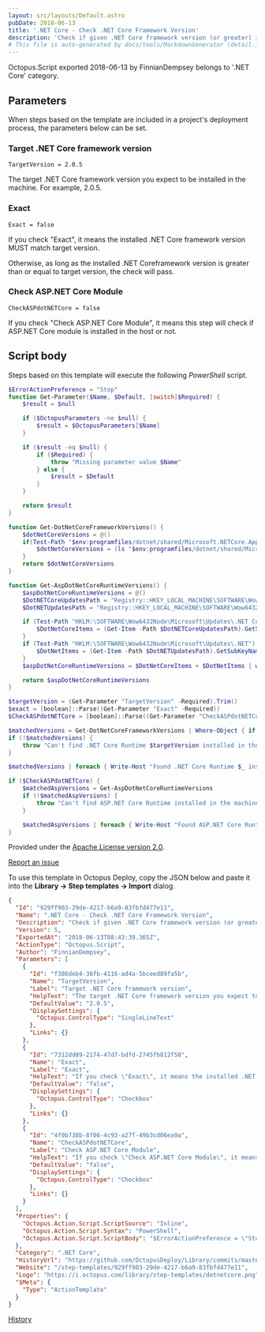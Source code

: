 ```yaml
---
layout: src/layouts/Default.astro
pubDate: 2018-06-13
title: '.NET Core - Check .NET Core Framework Version'
description: 'Check if given .NET Core framework version (or greater) is installed.'
# This file is auto-generated by docs/tools/MarkdownGenerator (detail.js)
---
```


Octopus.Script exported 2018-06-13 by FinnianDempsey belongs to '.NET Core' category.

## Parameters

When steps based on the template are included in a project's deployment process, the parameters below can be set.


<div class="param">

### Target .NET Core framework version

`TargetVersion = 2.0.5`

The target .NET Core framework version you expect to be installed in the machine. For example, 2.0.5.

</div>
        
<div class="param">

### Exact

`Exact = false`

If you check "Exact", it means the installed .NET Core framework version MUST match target version.

Otherwise, as long as the installed .NET Coreframework version is greater than or equal to target version, the check will pass.

</div>
        
<div class="param">

### Check ASP.NET Core Module

`CheckASPdotNETCore = false`

If you check "Check ASP.NET Core Module", it means this step will check if ASP.NET Core module is installed in the host or not.

</div>
        

## Script body

Steps based on this template will execute the following *PowerShell* script.

```PowerShell
$ErrorActionPreference = "Stop" 
function Get-Parameter($Name, $Default, [switch]$Required) {
    $result = $null

    if ($OctopusParameters -ne $null) {
        $result = $OctopusParameters[$Name]
    }

    if ($result -eq $null) {
        if ($Required) {
            throw "Missing parameter value $Name"
        } else {
            $result = $Default
        }
    }

    return $result
}

function Get-DotNetCoreFrameworkVersions() {
    $dotNetCoreVersions = @()
    if(Test-Path "$env:programfiles/dotnet/shared/Microsoft.NETCore.App") {
        $dotNetCoreVersions = (ls "$env:programfiles/dotnet/shared/Microsoft.NETCore.App").Name
    }
    return $dotNetCoreVersions
}

function Get-AspDotNetCoreRuntimeVersions() {
    $aspDotNetCoreRuntimeVersions = @()
    $DotNETCoreUpdatesPath = "Registry::HKEY_LOCAL_MACHINE\SOFTWARE\Wow6432Node\Microsoft\Updates\.NET Core"
    $DotNETUpdatesPath = "Registry::HKEY_LOCAL_MACHINE\SOFTWARE\Wow6432Node\Microsoft\Updates\.NET"

    if (Test-Path "HKLM:\SOFTWARE\Wow6432Node\Microsoft\Updates\.NET Core") {
	    $DotNetCoreItems = (Get-Item -Path $DotNETCoreUpdatesPath).GetSubKeyNames()
    }
    if (Test-Path "HKLM:\SOFTWARE\Wow6432Node\Microsoft\Updates\.NET") {
        $DotNetItems = (Get-Item -Path $DotNETUpdatesPath).GetSubKeyNames()
    }
	$aspDotNetCoreRuntimeVersions = $DotNetCoreItems + $DotNetItems | where { $_ -match "^Microsoft (ASP)?\.NET Core (?<version>[\d\.]+(.*?)?) "} | foreach { $Matches['version'] }

    return $aspDotNetCoreRuntimeVersions
}

$targetVersion = (Get-Parameter "TargetVersion" -Required).Trim()
$exact = [boolean]::Parse((Get-Parameter "Exact" -Required))
$CheckASPdotNETCore = [boolean]::Parse((Get-Parameter "CheckASPdotNETCore" -Required))

$matchedVersions = Get-DotNetCoreFrameworkVersions | Where-Object { if ($exact) { $_ -eq $targetVersion } else { $_ -ge $targetVersion }  }
if (!$matchedVersions) { 
    throw "Can't find .NET Core Runtime $targetVersion installed in the machine."
}

$matchedVersions | foreach { Write-Host "Found .NET Core Runtime $_ installed in the machine." }

if ($CheckASPdotNETCore) {
    $matchedAspVersions = Get-AspDotNetCoreRuntimeVersions
    if (!$matchedAspVersions) {
        throw "Can't find ASP.NET Core Runtime installed in the machine."
    }

    $matchedAspVersions | foreach { Write-Host "Found ASP.NET Core Runtime $_ installed in the machine." }
}
```

Provided under the [Apache License version 2.0](https://github.com/OctopusDeploy/Library/blob/master/LICENSE.txt).

[Report an issue](https://github.com/OctopusDeploy/Library/issues/new?assignees=&labels=&projects=&template=bug-report.yml&title=Issue%20with%20.NET%20Core%20-%20Check%20.NET%20Core%20Framework%20Version&step-template=.NET%20Core%20-%20Check%20.NET%20Core%20Framework%20Version)

<div class="get-json">

To use this template in Octopus Deploy, copy the JSON below and paste it into the **Library → Step templates → Import** dialog.

```json
{
  "Id": "929ff903-29de-4217-b6a9-83fbfd477e11",
  "Name": ".NET Core - Check .NET Core Framework Version",
  "Description": "Check if given .NET Core framework version (or greater) is installed.",
  "Version": 5,
  "ExportedAt": "2018-06-13T08:43:39.365Z",
  "ActionType": "Octopus.Script",
  "Author": "FinnianDempsey",
  "Parameters": [
    {
      "Id": "f386deb4-36fb-4116-ad4a-5bceed89fa5b",
      "Name": "TargetVersion",
      "Label": "Target .NET Core framework version",
      "HelpText": "The target .NET Core framework version you expect to be installed in the machine. For example, 2.0.5.",
      "DefaultValue": "2.0.5",
      "DisplaySettings": {
        "Octopus.ControlType": "SingleLineText"
      },
      "Links": {}
    },
    {
      "Id": "7312dd89-2174-47d7-bdfd-2745fb812f58",
      "Name": "Exact",
      "Label": "Exact",
      "HelpText": "If you check \"Exact\", it means the installed .NET Core framework version MUST match target version.\n\nOtherwise, as long as the installed .NET Coreframework version is greater than or equal to target version, the check will pass.",
      "DefaultValue": "false",
      "DisplaySettings": {
        "Octopus.ControlType": "Checkbox"
      },
      "Links": {}
    },
    {
      "Id": "4f0b738b-8f06-4c93-a27f-49b3cd06ea9a",
      "Name": "CheckASPdotNETCore",
      "Label": "Check ASP.NET Core Module",
      "HelpText": "If you check \"Check ASP.NET Core Module\", it means this step will check if ASP.NET Core module is installed in the host or not.",
      "DefaultValue": "false",
      "DisplaySettings": {
        "Octopus.ControlType": "Checkbox"
      },
      "Links": {}
    }
  ],
  "Properties": {
    "Octopus.Action.Script.ScriptSource": "Inline",
    "Octopus.Action.Script.Syntax": "PowerShell",
    "Octopus.Action.Script.ScriptBody": "$ErrorActionPreference = \"Stop\" \nfunction Get-Parameter($Name, $Default, [switch]$Required) {\n    $result = $null\n\n    if ($OctopusParameters -ne $null) {\n        $result = $OctopusParameters[$Name]\n    }\n\n    if ($result -eq $null) {\n        if ($Required) {\n            throw \"Missing parameter value $Name\"\n        } else {\n            $result = $Default\n        }\n    }\n\n    return $result\n}\n\nfunction Get-DotNetCoreFrameworkVersions() {\n    $dotNetCoreVersions = @()\n    if(Test-Path \"$env:programfiles/dotnet/shared/Microsoft.NETCore.App\") {\n        $dotNetCoreVersions = (ls \"$env:programfiles/dotnet/shared/Microsoft.NETCore.App\").Name\n    }\n    return $dotNetCoreVersions\n}\n\nfunction Get-AspDotNetCoreRuntimeVersions() {\n    $aspDotNetCoreRuntimeVersions = @()\n    $DotNETCoreUpdatesPath = \"Registry::HKEY_LOCAL_MACHINE\\SOFTWARE\\Wow6432Node\\Microsoft\\Updates\\.NET Core\"\n    $DotNETUpdatesPath = \"Registry::HKEY_LOCAL_MACHINE\\SOFTWARE\\Wow6432Node\\Microsoft\\Updates\\.NET\"\n\n    if (Test-Path \"HKLM:\\SOFTWARE\\Wow6432Node\\Microsoft\\Updates\\.NET Core\") {\n\t    $DotNetCoreItems = (Get-Item -Path $DotNETCoreUpdatesPath).GetSubKeyNames()\n    }\n    if (Test-Path \"HKLM:\\SOFTWARE\\Wow6432Node\\Microsoft\\Updates\\.NET\") {\n        $DotNetItems = (Get-Item -Path $DotNETUpdatesPath).GetSubKeyNames()\n    }\n\t$aspDotNetCoreRuntimeVersions = $DotNetCoreItems + $DotNetItems | where { $_ -match \"^Microsoft (ASP)?\\.NET Core (?<version>[\\d\\.]+(.*?)?) \"} | foreach { $Matches['version'] }\n\n    return $aspDotNetCoreRuntimeVersions\n}\n\n$targetVersion = (Get-Parameter \"TargetVersion\" -Required).Trim()\n$exact = [boolean]::Parse((Get-Parameter \"Exact\" -Required))\n$CheckASPdotNETCore = [boolean]::Parse((Get-Parameter \"CheckASPdotNETCore\" -Required))\n\n$matchedVersions = Get-DotNetCoreFrameworkVersions | Where-Object { if ($exact) { $_ -eq $targetVersion } else { $_ -ge $targetVersion }  }\nif (!$matchedVersions) { \n    throw \"Can't find .NET Core Runtime $targetVersion installed in the machine.\"\n}\n\n$matchedVersions | foreach { Write-Host \"Found .NET Core Runtime $_ installed in the machine.\" }\n\nif ($CheckASPdotNETCore) {\n    $matchedAspVersions = Get-AspDotNetCoreRuntimeVersions\n    if (!$matchedAspVersions) {\n        throw \"Can't find ASP.NET Core Runtime installed in the machine.\"\n    }\n\n    $matchedAspVersions | foreach { Write-Host \"Found ASP.NET Core Runtime $_ installed in the machine.\" }\n}"
  },
  "Category": ".NET Core",
  "HistoryUrl": "https://github.com/OctopusDeploy/Library/commits/master/step-templates//opt/buildagent/work/75443764cd38076d/step-templates/windows-check-net-core-framework-version.json",
  "Website": "/step-templates/929ff903-29de-4217-b6a9-83fbfd477e11",
  "Logo": "https://i.octopus.com/library/step-templates/dotnetcore.png",
  "$Meta": {
    "Type": "ActionTemplate"
  }
}
```

[History](https://github.com/OctopusDeploy/Library/commits/master/step-templates/https://github.com/OctopusDeploy/Library/commits/master/step-templates//opt/buildagent/work/75443764cd38076d/step-templates/windows-check-net-core-framework-version.json)

</div>
